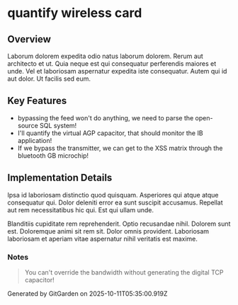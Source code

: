# quantify wireless card

## Overview
Laborum dolorem expedita odio natus laborum dolorem. Rerum aut architecto et ut. Quia neque est qui consequatur perferendis maiores et unde. Vel et laboriosam aspernatur expedita iste consequatur. Autem qui id aut dolor. Ut facilis sed eum.

## Key Features
- bypassing the feed won't do anything, we need to parse the open-source SQL system!
- I'll quantify the virtual AGP capacitor, that should monitor the IB application!
- If we bypass the transmitter, we can get to the XSS matrix through the bluetooth GB microchip!

## Implementation Details
Ipsa id laboriosam distinctio quod quisquam. Asperiores qui atque atque consequatur qui. Dolor deleniti error ea sunt suscipit accusamus. Repellat aut rem necessitatibus hic qui. Est qui ullam unde.
 Blanditiis cupiditate rem reprehenderit. Optio recusandae nihil. Dolorem sunt est. Doloremque animi sit rem sit. Dolor omnis provident. Laboriosam laboriosam et aperiam vitae aspernatur nihil veritatis est maxime.

### Notes
> You can't override the bandwidth without generating the digital TCP capacitor!

Generated by GitGarden on 2025-10-11T05:35:00.919Z